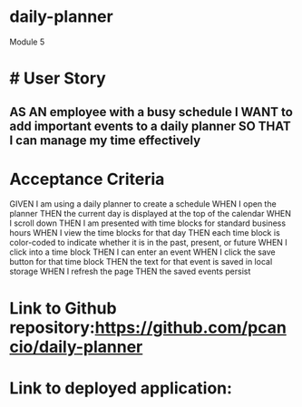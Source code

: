 # daily-planner
Module 5 
# # User Story
AS AN employee with a busy schedule
I WANT to add important events to a daily planner
SO THAT I can manage my time effectively
---
# Acceptance Criteria

GIVEN I am using a daily planner to create a schedule
WHEN I open the planner
THEN the current day is displayed at the top of the calendar
WHEN I scroll down
THEN I am presented with time blocks for standard business hours
WHEN I view the time blocks for that day
THEN each time block is color-coded to indicate whether it is in the past, present, or future
WHEN I click into a time block
THEN I can enter an event
WHEN I click the save button for that time block
THEN the text for that event is saved in local storage
WHEN I refresh the page
THEN the saved events persist

# Link to Github repository:https://github.com/pcancio/daily-planner
# Link to deployed application: 

